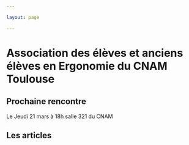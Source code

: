 ```yaml
---

layout: page

---
```


# Association des élèves et anciens élèves en Ergonomie du CNAM Toulouse

## Prochaine rencontre

Le Jeudi 21 mars à 18h 
salle 321 du CNAM



## Les articles
